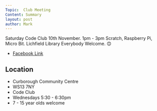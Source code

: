 ```yaml
---
Topic:  Club Meeting
Content: Summary
layout: post
author: Mark
---
```

Saturday Code Club 10th November. 1pm - 3pm
Scratch, Raspberry Pi, Micro Bit.
Lichfield Library 
Everybody Welcome. 😊



* [Facebook Link](https://www.facebook.com/1481985248595237/posts/1779916718802087/)

## Location

* Curborough Community Centre
* WS13 7NY
* Code Club
* Wednesdays 5:30 - 6:30pm
* 7 - 15 year olds welcome

